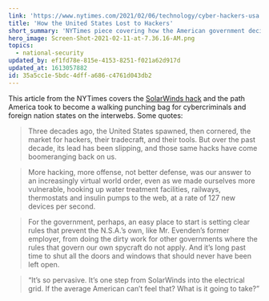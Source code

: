 ```yaml
---
link: 'https://www.nytimes.com/2021/02/06/technology/cyber-hackers-usa.html'
title: 'How the United States Lost to Hackers'
short_summary: 'NYTimes piece covering how the American government decided to engage in cyber offense instead of cyber defense, leaving us vulnerable'
hero_image: Screen-Shot-2021-02-11-at-7.36.16-AM.png
topics:
  - national-security
updated_by: ef1fd78e-815e-4153-8251-f021a62d917d
updated_at: 1613057882
id: 35a5cc1e-5bdc-4dff-a686-c4761d043db2
---
```

This article from the NYTimes covers the [SolarWinds hack](https://www.connorleech.info/links/solarwinds-private-equity-and-national-security/) and the path America took to become a walking punching bag for cybercriminals and foreign nation states on the interwebs. Some quotes:

> Three decades ago, the United States spawned, then cornered, the market for hackers, their tradecraft, and their tools. But over the past decade, its lead has been slipping, and those same hacks have come boomeranging back on us.


> More hacking, more offense, not better defense, was our answer to an increasingly virtual world order, even as we made ourselves more vulnerable, hooking up water treatment facilities, railways, thermostats and insulin pumps to the web, at a rate of 127 new devices per second.

> For the government, perhaps, an easy place to start is setting clear rules that prevent the N.S.A.’s own, like Mr. Evenden’s former employer, from doing the dirty work for other governments where the rules that govern our own spycraft do not apply. And it’s long past time to shut all the doors and windows that should never have been left open.

> “It’s so pervasive. It’s one step from SolarWinds into the electrical grid. If the average American can’t feel that? What is it going to take?”